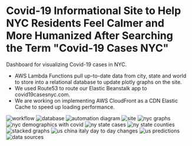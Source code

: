 # Covid-19 Informational Site to Help NYC Residents Feel Calmer and More Humanized After Searching the Term "Covid-19 Cases NYC"
Dashboard for visualizing Covid-19 cases in NYC. 

* AWS Lambda Functions pull up-to-date data from city, state and world to store into a relational database to update plotly graphs on the site. 
* We used Route53 to route our Elastic Beanstalk app to covid19casesnyc.com.
* We are working on implementing AWS CloudFront as a CDN Elastic Cache to speed up loading performance. 

![workflow](https://i.imgur.com/HfwEXi7.png)
![database](https://i.imgur.com/tooJ5Ys.jpg)
![automation diagram](https://i.imgur.com/SMR5WEQ.jpg)
![site](https://i.imgur.com/zqNhLHD.png)
![nyc graphs](https://i.imgur.com/foSe3R7.png)
![nyc demographics with covid](https://i.imgur.com/tF1jDBQ.png)
![ny state cases](https://i.imgur.com/IOLOOtw.png)
![ny state counties](https://i.imgur.com/k5MqVvE.png)
![stacked graphs](https://i.imgur.com/DcUaGsp.png)
![us china italy day to day changes](https://i.imgur.com/6sY4QwC.png)
![us predictions](https://i.imgur.com/gFOkNtl.png)
![data sources](https://i.imgur.com/onG401r.png)
